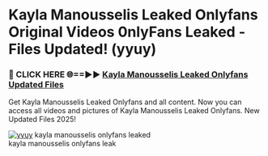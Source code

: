 # Kayla Manousselis Leaked Onlyfans Original Videos 0nlyFans Leaked - Files Updated! (yyuy)

<h3>🔴 CLICK HERE 🌐==►► <a href="https://tinyurl.com/2jnfzry5" rel="nofollow">Kayla Manousselis Leaked Onlyfans Updated Files</a></h3>

Get Kayla Manousselis Leaked Onlyfans and all content. Now you can access all videos and pictures of Kayla Manousselis Leaked Onlyfans. New Updated Files 2025!

[![yyuy](https://i.imgur.com/GyGTBgg.gif)](https://tinyurl.com/2jnfzry5)
kayla manousselis onlyfans leaked<br>
kayla manousselis onlyfans leak